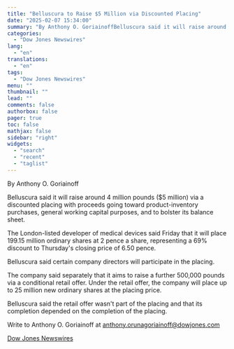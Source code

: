 ```yaml
---
title: "Belluscura to Raise $5 Million via Discounted Placing"
date: "2025-02-07 15:34:00"
summary: "By Anthony O. GoriainoffBelluscura said it will raise around 4 million pounds ($5 million) via a discounted placing with proceeds going toward product-inventory purchases, general working capital purposes, and to bolster its balance sheet.The London-listed developer of medical devices said Friday that it will place 199.15 million ordinary shares at..."
categories:
  - "Dow Jones Newswires"
lang:
  - "en"
translations:
  - "en"
tags:
  - "Dow Jones Newswires"
menu: ""
thumbnail: ""
lead: ""
comments: false
authorbox: false
pager: true
toc: false
mathjax: false
sidebar: "right"
widgets:
  - "search"
  - "recent"
  - "taglist"
---
```


By Anthony O. Goriainoff

Belluscura said it will raise around 4 million pounds ($5 million) via a discounted placing with proceeds going toward product-inventory purchases, general working capital purposes, and to bolster its balance sheet.

The London-listed developer of medical devices said Friday that it will place 199.15 million ordinary shares at 2 pence a share, representing a 69% discount to Thursday's closing price of 6.50 pence.

Belluscura said certain company directors will participate in the placing.

The company said separately that it aims to raise a further 500,000 pounds via a conditional retail offer. Under the retail offer, the company will place up to 25 million new ordinary shares at the placing price.

Belluscura said the retail offer wasn't part of the placing and that its completion depended on the completion of the placing.

Write to Anthony O. Goriainoff at anthony.orunagoriainoff@dowjones.com

[Dow Jones Newswires](https://www.tradingview.com/news/DJN_DN20250207002987:0/)
